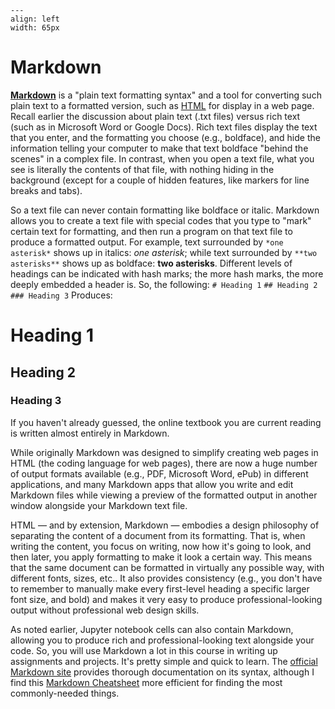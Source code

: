 ```{figure} images/markdown_logo.png
---
align: left
width: 65px
```
# Markdown

[**Markdown**](https://daringfireball.net/projects/markdown/) is a "plain text formatting syntax" and a tool for converting such plain text to a formatted version, such as [HTML](https://en.wikipedia.org/wiki/HTML) for display in a web page. Recall earlier the discussion about plain text (.txt files) versus rich text (such as in Microsoft Word or Google Docs). Rich text files display the text that you enter, and the formatting you choose (e.g., boldface), and hide the information telling your computer to make that text boldface "behind the scenes" in a complex file. In contrast, when you open a text file, what you see is literally the contents of that file, with nothing hiding in the background (except for a couple of hidden features, like markers for line breaks and tabs).

So a text file can never contain formatting like boldface or italic. Markdown allows you to create a text file with special codes that you type to "mark" certain text for formatting, and then run a program on that text file to produce a formatted output. For example, text surrounded by `*one asterisk*` shows up in italics: *one asterisk*; while text surrounded by `**two asterisks**` shows up as boldface: **two asterisks**. Different levels of headings can be indicated with hash marks; the more hash marks, the more deeply embedded a header is. So, the following:
`# Heading 1`
`## Heading 2`
`### Heading 3`
 Produces:
 # Heading 1
 ## Heading 2
 ### Heading 3


 If you haven't already guessed, the online textbook you are current reading is written almost entirely in Markdown.

While originally Markdown was designed to simplify creating web pages in HTML (the coding language for web pages), there are now a huge number of output formats available (e.g., PDF, Microsoft Word, ePub) in different applications, and many Markdown apps that allow you write and edit Markdown files while viewing a preview of the formatted output in another window alongside your Markdown text file.

HTML — and by extension, Markdown — embodies a design philosophy of separating the content of a document from its formatting. That is, when writing the content, you focus on writing, now how it's going to look, and then later, you apply formatting to make it look a certain way. This means that the same document can be formatted in virtually any possible way, with different fonts, sizes, etc.. It also provides consistency (e.g., you don't have to remember to manually make every first-level heading a specific larger font size, and bold) and makes it very easy to produce professional-looking output without professional web design skills.

 As noted earlier, Jupyter notebook cells can also contain Markdown, allowing you to produce rich and professional-looking text alongside your code. So, you will use Markdown a lot in this course in writing up assignments and projects. It's pretty simple and quick to learn. The [official Markdown site](https://daringfireball.net/projects/markdown/syntax) provides thorough documentation on its syntax, although I find this [Markdown Cheatsheet](https://guides.github.com/pdfs/markdown-cheatsheet-online.pdf) more efficient for finding the most commonly-needed things.

